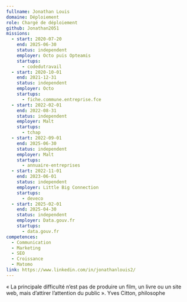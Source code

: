 ```yaml
---
fullname: Jonathan Louis
domaine: Déploiement
role: Chargé de déploiement
github: Jonathan2051
missions:
  - start: 2020-07-20
    end: 2025-06-30
    status: independent
    employer: Octo puis Opteamis
    startups:
      - codedutravail
  - start: 2020-10-01
    end: 2021-12-31
    status: independent
    employer: Octo
    startups:
      - fiche.commune.entreprise.fce
  - start: 2022-02-01
    end: 2022-08-31
    status: independent
    employer: Malt
    startups:
      - tchap
  - start: 2022-09-01
    end: 2025-06-30
    status: independent
    employer: Malt
    startups:
      - annuaire-entreprises
  - start: 2022-11-01
    end: 2023-06-01
    status: independent
    employer: Little Big Connection
    startups:
      - deveco
  - start: 2025-02-01
    end: 2025-04-30
    status: independent
    employer: Data.gouv.fr
    startups:
      - data.gouv.fr
competences:
  - Communication
  - Marketing
  - SEO
  - Croissance
  - Matomo
link: https://www.linkedin.com/in/jonathanlouis2/
---
```

« La principale difficulté n’est pas de produire un film, un livre ou un site web, mais d’attirer l’attention du public ». Yves Citton, philosophe